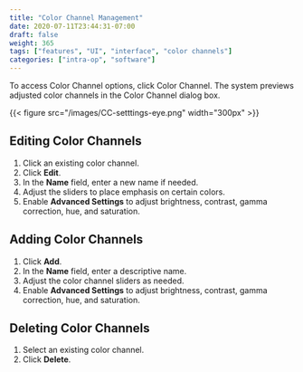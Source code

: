 ```yaml
---
title: "Color Channel Management"
date: 2020-07-11T23:44:31-07:00
draft: false
weight: 365
tags: ["features", "UI", "interface", "color channels"]
categories: ["intra-op", "software"]
---
```


To access Color Channel options, click Color Channel. The system previews adjusted color channels in the Color Channel dialog box.

{{< figure src="/images/CC-setttings-eye.png" width="300px" >}}

## Editing Color Channels

1. Click an existing color channel.
2. Click **Edit**.
3. In the **Name** field, enter a new name if needed.
4. Adjust the sliders to place emphasis on certain colors.
5. Enable **Advanced Settings** to adjust brightness, contrast, gamma correction, hue, and saturation.  

## Adding Color Channels

1. Click **Add**.
2. In the **Name** field, enter a descriptive name.
3. Adjust the color channel sliders as needed.
4. Enable **Advanced Settings** to adjust brightness, contrast, gamma correction, hue, and saturation.

## Deleting Color Channels

1. Select an existing color channel.
2. Click **Delete**.
